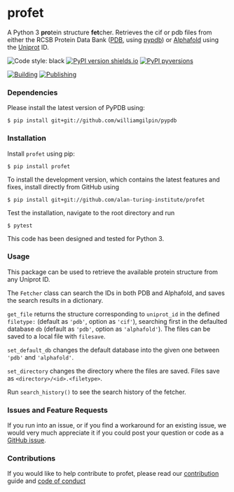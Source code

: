 # profet
A Python 3  **pro**tein structure **fet**cher. Retrieves the cif or pdb files from either the RCSB Protein Data Bank ([PDB](https://www.rcsb.org), using [pypdb](https://github.com/williamgilpin/pypdb)) or [Alphafold](http://alphafold.ebi.ac.uk/) using the [Uniprot](http://uniprot.org/) ID. 

![Code style: black](https://img.shields.io/badge/code%20style-black-000000.svg)
[![PyPI version shields.io](https://img.shields.io/pypi/v/profet.svg)](https://pypi.python.org/pypi/profet/)
[![PyPI pyversions](https://img.shields.io/pypi/pyversions/python-profet.svg)](https://pypi.python.org/pypi/profet/)

[![Building](https://github.com/alan-turing-insitute/profet/actions/workflows/python-package.yml/badge.svg)](https://github.com/alan-turing-insitute/profet/actions/workflows/python-package.yml)
[![Publishing](https://github.com/alan-turing-insitute/profet/actions/workflows/python-publish.yml/badge.svg)](https://github.com/alan-turing-insitute/profet/actions/workflows/python-publish.yml)

### Dependencies

Please install the latest version of PyPDB using:

`$ pip install git+git://github.com/williamgilpin/pypdb`

### Installation

Install `profet` using pip:

`$ pip install profet`

To install the development version, which contains the latest features and fixes, install directly from GitHub using

`$ pip install git+git://github.com/alan-turing-institute/profet`

Test the installation, navigate to the root directory and run

`$ pytest `

This code has been designed and tested for Python 3.

### Usage

This package can be used to retrieve the available protein structure from any Uniprot ID. 

The `Fetcher` class can search the IDs in both PDB and Alphafold, and saves the search results in a dictionary.

`get_file` returns the structure corresponding to `uniprot_id` in the defined `filetype:` (default as `'pdb'`, option as `'cif'`), searching first in the defaulted database `db` (default as `'pdb'`, option as `'alphafold'`).
The files can be saved to a local file with `filesave`.

`set_default_db` changes the default database into the given one between `'pdb'` and `'alphafold'`.

`set_directory` changes the directory where the files are saved. Files save as `<directory>/<id>.<filetype>`.

Run `search_history()` to see the search history of the fetcher.

### Issues and Feature Requests
If you run into an issue, or if you find a workaround for an existing issue, we would very much appreciate it if you could post your question or code as a [GitHub issue](https://github.com/alan-turing-institute/profet/issues). 

### Contributions

If you would like to help contribute to profet, please read our [contribution](https://github.com/alan-turing-institute/profet/CONTRIBUTING.md) guide and [code of conduct](https://github.com/alan-turing-institute/profet/CODE_OF_CONDUCT.md)

